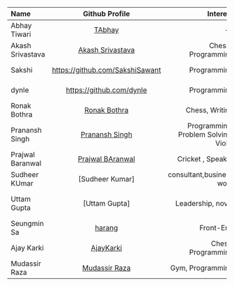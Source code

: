 | Name             |                   Github Profile                   |                             Interest|                       Bio |
| :--------------- | :------------------------------------------------: | -----------------------------------:| ------------------------: |
| Abhay Tiwari     |        [TAbhay](https://github.com/TAbhay/)        |                                   --|                        -- |
| Akash Srivastava | [Akash Srivastava](https://github.com/Akashsri3bi) | Chess , Programming                 |     Age 19 , 5'9 , Indian |
| Sakshi           |          https://github.com/SakshiSawant           |         Programming                 | I am a software developer |
| dynle            |              https://github.com/dynle              |         Programming                 |     Studying react native |
| Ronak Bothra     |     [Ronak Bothra](https://github.com/Ronak55)     |      Chess, Writing                 |         I am a programmer |
| Pranansh Singh   | [Pranansh Singh](https://github.com/pranansh-s)    | Programming, Problem Solving, Violin| Age 18, 6'2 , Indian      |
| Prajwal Baranwal | [Prajwal BAranwal](https://github.com/Prajwal-Baranwal) | Cricket , Speaker |     Age 20 , 6'2 , Indian |
| Sudheer KUmar    | [Sudheer Kumar] | consultant,business work| skilled, entrepreneurship|
| Uttam Gupta | [Uttam Gupta] | Leadership, novel | content writer, html, web designing|
| Seungmin Sa      | [harang](https://github.com/saseungmin)| Front-End              | Age 26, Republic of Korea |
| Ajay Karki     |        [AjayKarki](https://github.com/AjayKarki/)        | Chess, Programming | Software Engineer|
| Mudassir Raza     |        [Mudassir Raza](https://github.com/Mudassirraza912/)        | Gym, Programming | MERN Stack Developer|
